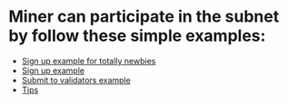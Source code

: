 # Miner can participate in the subnet by follow these simple examples:

- [Sign up example for totally newbies](/examples/Nuance_Signup_for_Totally_Newbie.ipynb)
- [Sign up example](/examples/Nuance_Signup.ipynb)
- [Submit to validators example](/examples/miner_submit.ipynb)
- [Tips](/examples/miner_tips.ipynb)